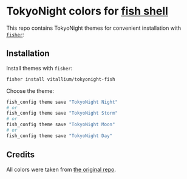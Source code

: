 # TokyoNight colors for [fish shell](https://fishshell.com/)

This repo contains TokyoNight themes for convenient installation with [`fisher`](https://github.com/jorgebucaran/fisher):

## Installation

Install themes with `fisher`:

```sh
fisher install vitallium/tokyonight-fish
```

Choose the theme:

```sh
fish_config theme save "TokyoNight Night"
# or
fish_config theme save "TokyoNight Storm"
# or
fish_config theme save "TokyoNight Moon"
# or
fish_config theme save "TokyoNight Day"
```

## Credits

All colors were taken from [the original repo](https://github.com/folke/tokyonight.nvim/blob/main/extras/fish/).
